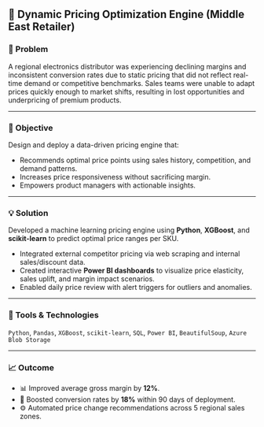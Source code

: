 ## 📁 Dynamic Pricing Optimization Engine (Middle East Retailer)

### 🧩 Problem
A regional electronics distributor was experiencing declining margins and inconsistent conversion rates due to static pricing that did not reflect real-time demand or competitive benchmarks. Sales teams were unable to adapt prices quickly enough to market shifts, resulting in lost opportunities and underpricing of premium products.

---

### 🎯 Objective
Design and deploy a data-driven pricing engine that:
- Recommends optimal price points using sales history, competition, and demand patterns.
- Increases price responsiveness without sacrificing margin.
- Empowers product managers with actionable insights.

---

### 💡 Solution
Developed a machine learning pricing engine using **Python**, **XGBoost**, and **scikit-learn** to predict optimal price ranges per SKU.
- Integrated external competitor pricing via web scraping and internal sales/discount data.
- Created interactive **Power BI dashboards** to visualize price elasticity, sales uplift, and margin impact scenarios.
- Enabled daily price review with alert triggers for outliers and anomalies.

---

### 🧪 Tools & Technologies
`Python`, `Pandas`, `XGBoost`, `scikit-learn`, `SQL`, `Power BI`, `BeautifulSoup`, `Azure Blob Storage`

---

### 📈 Outcome
- 📊 Improved average gross margin by **12%**.
- 🚀 Boosted conversion rates by **18%** within 90 days of deployment.
- ⚙️ Automated price change recommendations across 5 regional sales zones.
